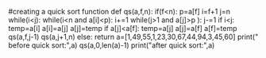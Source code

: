 #creating a quick sort function 
def qs(a,f,n):
    if(f<n):
        p=a[f]
        i=f+1
        j=n
        while(i<j):
            while(i<n and a[i]<p):
                i+=1
            while(j>1 and a[j]>p ):
                j-=1
            if i<j:
                temp=a[i]
                a[i]=a[j]
                a[j]=temp
        if a[j]<a[f]:
            temp=a[j]
            a[j]=a[f]
            a[f]=temp
        qs(a,f,j-1)
        qs(a,j+1,n)
    else:
        return
a=[1,49,55,1,23,30,67,44,94,3,45,60]
print(" before quick sort:",a)
qs(a,0,len(a)-1)
print("after quick sort:",a)
